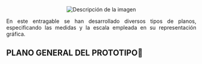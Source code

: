 <div style="text-align:center;">
    <img src="https://github.com/Fx2048/Team_4_FdD/blob/fd60d506b6254eac9297ab010134ce59422c90cf/Im%C3%A1genes/Planos_fabricacion.png" alt="Descripción de la imagen">
</div>

<p align="justify">
  En este entragable se han desarrollado diversos tipos de planos, especificando las medidas y la escala empleada en su 
  representación gráfica.
 </p>

 ## PLANO GENERAL DEL PROTOTIPO📏
